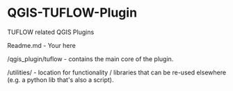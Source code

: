 QGIS-TUFLOW-Plugin
==================

TUFLOW related QGIS Plugins

Readme.md - Your here

/qgis_plugin/tuflow - contains the main core of the plugin.

/utilities/ - location for functionality / libraries that can be re-used elsewhere (e.g. a python lib that's also a script).